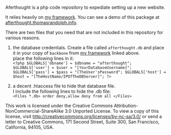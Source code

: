 Aferthought is a php code repository to expediate setting up a new website.

It relies heavily on [my framework](https://github.com/rockerest/myframework).
You can see a demo of this package at [afterthought.thomasrandolph.info](http://afterthought.thomasrandolph.info).

There are two files that you need that are not included in this repository for various reasons.

1. the database credentials.  Create a file called `afterthought.db` and place it in your copy of `backbone` from [my framework](https://github.com/rockerest/myframework) linked above.  
  place the following lines in it:  
    `<?php
        $GLOBALS['dbname'] = $dbname = "afterthought";
        $GLOBALS['user'] = $user = "[YourDatabaseUsername]";
        $GLOBALS['pass'] = $pass = "[TheUser'sPassword";
        $GLOBALS['host'] = $host = "[TheHostName/IPOfTheDBServer]";
    ?>`
	
2. a decent .htaccess file to hide that database file.  
  I include the following lines to hide the .db file:  
    `<Files *.db>
        order deny,allow
        deny from all
    </Files>`
  
This work is licensed under the Creative Commons Attribution-NonCommercial-ShareAlike 3.0 Unported License. To view a copy of this license, visit http://creativecommons.org/licenses/by-nc-sa/3.0/ or send a letter to Creative Commons, 171 Second Street, Suite 300, San Francisco, California, 94105, USA.
